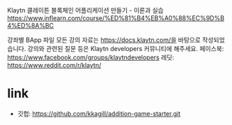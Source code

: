 Klaytn 클레이튼 블록체인 어플리케이션 만들기 - 이론과 실습
https://www.inflearn.com/course/%ED%81%B4%EB%A0%88%EC%9D%B4%ED%8A%BC

강좌별 BApp 파일   모든 강의 자료는 https://docs.klaytn.com/을 바탕으로 작성되었습니다. 강의와 관련된 질문 등은 Klaytn developers 커뮤니티에 해주세요. 페이스북: https://www.facebook.com/groups/klaytndevelopers 레딧: https://www.reddit.com/r/klaytn/



# link
- 깃헙: https://github.com/kkagill/addition-game-starter.git